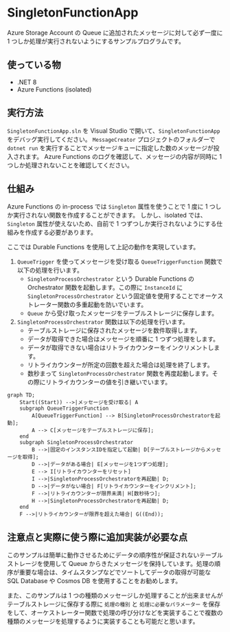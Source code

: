 # SingletonFunctionApp

Azure Storage Account の Queue に追加されたメッセージに対して必ず一度に 1 つしか処理が実行されないようにするサンプルプログラムです。

## 使っている物

- .NET 8
- Azure Functions (isolated)

## 実行方法

`SingletonFunctionApp.sln` を Visual Studio で開いて、`SingletonFunctionApp` をデバッグ実行してください。
`MessageCreator` プロジェクトのフォルダーで `dotnet run` を実行することでメッセージキューに指定した数のメッセージが投入されます。
Azure Functions のログを確認して、メッセージの内容が同時に 1 つしか処理されないことを確認してください。

## 仕組み

Azure Functions の in-process では `Singleton` 属性を使うことで 1 度に 1 つしか実行されない関数を作成することができます。
しかし、isolated では、`Singleton` 属性が使えないため、自前で 1 つずつしか実行されないようにする仕組みを作成する必要があります。

ここでは Durable Functions を使用して上記の動作を実現しています。

1. `QueueTrigger` を使ってメッセージを受け取る `QueueTriggerFunction` 関数で以下の処理を行います。
   - `SingletonProcessOrchestrator` という Durable Functions の Orchestrator 関数を起動します。この際に `InstanceId` に `SingletonProcessOrchestrator` という固定値を使用することでオーケストレーター関数の多重起動を防いでいます。
   - `Queue` から受け取ったメッセージをテーブルストレージに保存します。
2. `SingletonProcessOrchestrator` 関数は以下の処理を行います。
   - テーブルストレージに保存されたメッセージを数件取得します。
   - データが取得できた場合はメッセージを順番に 1 つずつ処理をします。
   - データが取得できない場合はリトライカウンターをインクリメントします。
   - リトライカウンターが所定の回数を超えた場合は処理を終了します。
   - 数秒まって `SingletonProcessOrchestrator` 関数を再度起動します。その際にリトライカウンターの値を引き継いでいます。

```mermaid
graph TD;
    Start((Start)) -->|メッセージを受け取る| A
    subgraph QueueTriggerFunction
        A[QueueTriggerFunction] --> B[SingletonProcessOrchestratorを起動];
        A --> C[メッセージをテーブルストレージに保存];
    end
    subgraph SingletonProcessOrchestrator
        B -->|固定のインスタンスIDを指定して起動| D[テーブルストレージからメッセージを取得];
        D -->|データがある場合| E[メッセージを1つずつ処理];
        E --> I[リトライカウンターをリセット]
        I -->|SingletonProcessOrchestratorを再起動| D;
        D -->|データがない場合| F[リトライカウンターをインクリメント];
        F -->|リトライカウンターが限界未満| H[数秒待つ];
        H -->|SingletonProcessOrchestratorを再起動| D;
    end
    F -->|リトライカウンターが限界を超えた場合| G((End));
```

## 注意点と実際に使う際に追加実装が必要な点

このサンプルは簡単に動作させるためにデータの順序性が保証されないテーブルストレージを使用して Queue からきたメッセージを保持しています。処理の順序が重要な場合は、タイムスタンプなどでソートしてデータの取得が可能な SQL Database や Cosmos DB を使用することをお勧めします。

また、このサンプルは 1 つの種類のメッセージしか処理することが出来ませんがテーブルストレージに保存する際に `処理の種別` と `処理に必要なパラメーター` を保存をして、オーケストレーター関数で処理の呼び分けなどを実装することで複数の種類のメッセージを処理するように実装することも可能だと思います。
